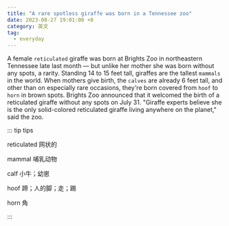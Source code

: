 ```yaml
---
title: "A rare spotless giraffe was born in a Tennessee zoo"
date: 2023-08-27 19:01:00 +8
category: 英文
tag:
  - everyday
---
```


A female `reticulated` giraffe was born at Brights Zoo in northeastern Tennessee late last month — but unlike her mother she was born without any spots, a rarity. Standing 14 to 15 feet tall, giraffes are the tallest `mammals` in the world. When mothers give birth, the `calves` are already 6 feet tall, and other than on especially rare occasions, they're born covered from `hoof` to `horn` in brown spots. Brights Zoo announced that it welcomed the birth of a reticulated giraffe without any spots on July 31. "Giraffe experts believe she is the only solid-colored reticulated giraffe living anywhere on the planet," said the zoo.

::: tip tips

reticulated 网状的

mammal 哺乳动物

calf 小牛；幼崽

hoof 蹄；人的脚；走；踢

horn 角

:::
